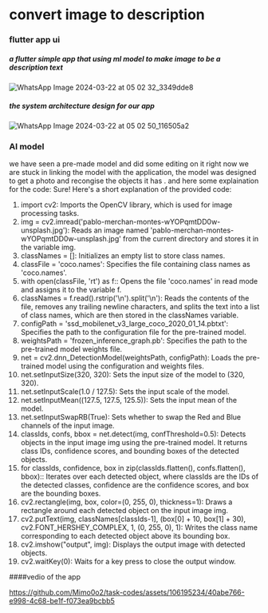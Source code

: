 # convert image to description
### flutter app ui
##### a flutter simple app that using ml model to make image to be a description text
![WhatsApp Image 2024-03-22 at 05 02 32_3349dde8](https://github.com/Mimo0o2/task-codes/assets/106195234/5dc85b77-ad34-4260-a5fc-1a0810ad4f2c)

##### the system architecture design for our app

![WhatsApp Image 2024-03-22 at 05 02 50_116505a2](https://github.com/Mimo0o2/task-codes/assets/106195234/0bcef8bf-2e85-41d0-9a1a-a8da9a1b708c)






### AI model
we have seen a pre-made model and did some editing on it 
right now we are stuck in linking the model with the application,
the model was designed to get a photo and recongise the objects it has .
and here some explaination for the code:
Sure! Here's a short explanation of the provided code:

1. import cv2: Imports the OpenCV library, which is used for image processing tasks.
2. img = cv2.imread('pablo-merchan-montes-wYOPqmtDD0w-unsplash.jpg'): Reads an image named 'pablo-merchan-montes-wYOPqmtDD0w-unsplash.jpg' from the current directory and stores it in the variable img.
3. classNames = []: Initializes an empty list to store class names.
4. classFile = 'coco.names': Specifies the file containing class names as 'coco.names'.
5. with open(classFile, 'rt') as f:: Opens the file 'coco.names' in read mode and assigns it to the variable f.
6. classNames = f.read().rstrip('\n').split('\n'): Reads the contents of the file, removes any trailing newline characters, and splits the text into a list of class names, which are then stored in the classNames variable.
7. configPath = 'ssd_mobilenet_v3_large_coco_2020_01_14.pbtxt': Specifies the path to the configuration file for the pre-trained model.
8. weightsPath = 'frozen_inference_graph.pb': Specifies the path to the pre-trained model weights file.
9. net = cv2.dnn_DetectionModel(weightsPath, configPath): Loads the pre-trained model using the configuration and weights files.
10. net.setInputSize(320, 320): Sets the input size of the model to (320, 320).
11. net.setInputScale(1.0 / 127.5): Sets the input scale of the model.
12. net.setInputMean((127.5, 127.5, 125.5)): Sets the input mean of the model.
13. net.setInputSwapRB(True): Sets whether to swap the Red and Blue channels of the input image.
14. classIds, confs, bbox = net.detect(img, confThreshold=0.5): Detects objects in the input image img using the pre-trained model. It returns class IDs, confidence scores, and bounding boxes of the detected objects.
15. for classIds, confidence, box in zip(classIds.flatten(), confs.flatten(), bbox):: Iterates over each detected object, where classIds are the IDs of the detected classes, confidence are the confidence scores, and box are the bounding boxes.
16. cv2.rectangle(img, box, color=(0, 255, 0), thickness=1): Draws a rectangle around each detected object on the input image img.
17. cv2.putText(img, classNames[classIds-1], (box[0] + 10, box[1] + 30), cv2.FONT_HERSHEY_COMPLEX, 1, (0, 255, 0), 1): Writes the class name corresponding to each detected object above its bounding box.
20. cv2.imshow("output", img): Displays the output image with detected objects.
21. cv2.waitKey(0): Waits for a key press to close the output window.

####vedio of the app


https://github.com/Mimo0o2/task-codes/assets/106195234/40abe766-e998-4c68-be1f-f073ea9bcbb5







